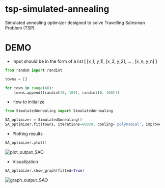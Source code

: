 # tsp-simulated-annealing

Simulated annealing optimizer designed to solve Travelling Salesman Problem (TSP). 

# DEMO 

* Input should be in the form of a list [ [x_1, y_1], [x_2, y_2], ... , [x_n, y_n] ]
```python
from random import randint

towns = []

for town in range(60):
    towns.append([randint(0, 100), randint(0, 100)])
```
* How to initialize 
```python
from SimulatedAnnealing import SimulatedAnnealing

SA_optimizer = SimulatedAnnealing()
SA_optimizer.fit(towns, iterations=60000, cooling='polynomial', improve=True)
```

* Plotting results 
```python
SA_optimizer.plot()
```
![plot_output_SAO](https://user-images.githubusercontent.com/114445740/194719053-a7f8d110-6f98-420d-bd41-590b99291171.png)


* Visualization 
```python
SA_optimizer.show_graph(fitted=True)
```
![graph_output_SAO](https://user-images.githubusercontent.com/114445740/194719056-fc9573a0-f075-4f16-b8e9-4db2bae1528c.png)
